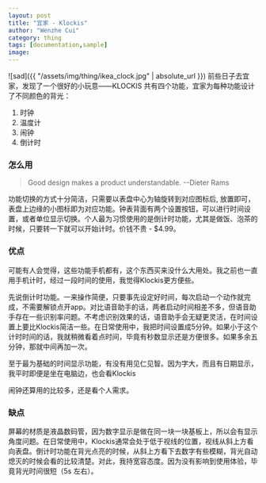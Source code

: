 ```yaml
---
layout: post
title: "宜家 - Klockis"
author: "Wenzhe Cui"
category: thing
tags: [documentation,sample]
image:
---
```

![sad]({{ "/assets/img/thing/ikea_clock.jpg" | absolute_url }})
前些日子去宜家，发现了一个很好的小玩意——KLOCKIS
共有四个功能，宜家为每种功能设计了不同颜色的背光：
1. 时钟
2. 温度计
3. 闹钟
4. 倒计时

### 怎么用
> Good design makes a product understandable. --Dieter Rams


功能切换的方式十分简洁，只需要以表盘中心为轴旋转到对应图标后, 放置即可，表盘上边缘的小图标即为对应功能。钟表背面有两个设置按钮，可以进行时间设置，或者单位显示切换。个人最为习惯使用的是倒计时功能，尤其是做饭、泡茶的时候，只要转一下就可以开始计时。价钱不贵 - $4.99。

### 优点
可能有人会觉得，这些功能手机都有，这个东西买来没什么大用处。我之前也一直用手机计时，经过一段时间的使用，我觉得Klockis更方便些。


先说倒计时功能。一来操作简便，只要事先设定好时间，每次启动一个动作就完成，不需要解锁点开app。对比语音助手的话，两者启动时间相差不多，但语音助手存在一些识别率问题。不考虑识别效果的话，语音助手会无疑更灵活，在时间设置上要比Klockis简洁一些。在日常使用中，我把时间设置成5分钟。如果小于这个计时时间的话，我就稍微看着点时间，毕竟有秒数显示还是方便很多。如果多余五分钟，那就中间再加一次。


至于最为基础的时间显示功能，有没有用见仁见智。因为字大，而且有日期显示，我平时即便是坐在电脑边，也会看Klockis  


闹钟还算用的比较多，还是看个人需求。

### 缺点
屏幕的材质是液晶数码管，因为数字显示是做在同一块一块基板上，所以会有显示角度问题。在日常使用中，Klockis通常会处于低于视线的位置，视线从斜上方看向表盘。倒计时功能在背光点亮的时候，从斜上方看下去数字有些模糊，背光自动熄灭的时候会看的比较清楚。对此，我持宽容态度。因为没有影响到使用体验，毕竟背光时间很短（5s 左右）。




